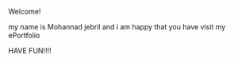 Welcome!

my name is Mohannad jebril and i am happy that you have visit my ePortfolio 

HAVE FUN!!!!
